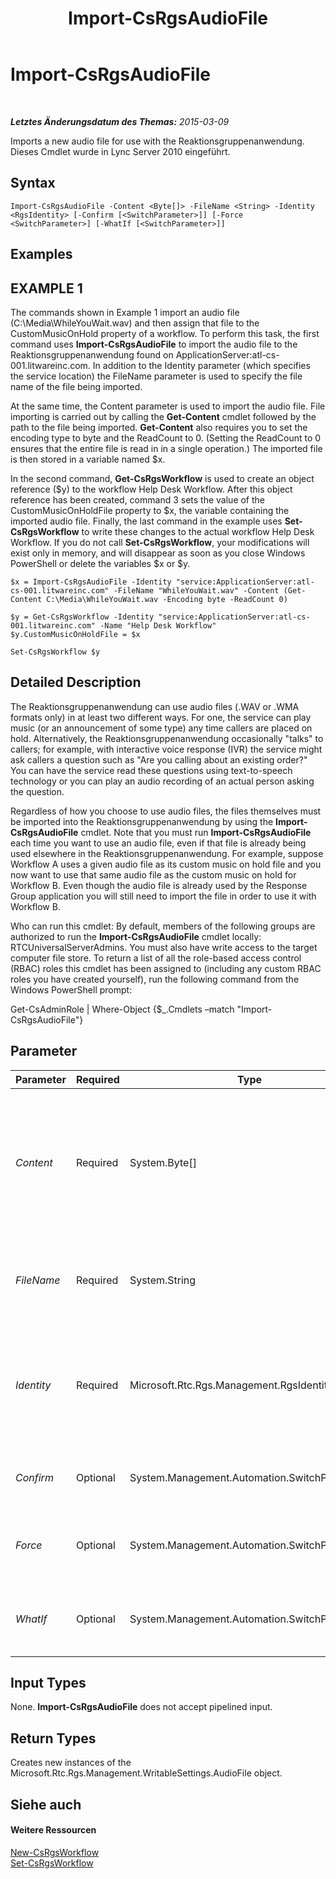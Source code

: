 ﻿---
title: Import-CsRgsAudioFile
TOCTitle: Import-CsRgsAudioFile
ms:assetid: ae9dfd76-9b3e-4c51-9692-39d1fe8e430b
ms:mtpsurl: https://technet.microsoft.com/de-de/library/Gg412830(v=OCS.15)
ms:contentKeyID: 49295088
ms.date: 05/19/2016
mtps_version: v=OCS.15
ms.translationtype: HT
---

# Import-CsRgsAudioFile

 

_**Letztes Änderungsdatum des Themas:** 2015-03-09_

Imports a new audio file for use with the Reaktionsgruppenanwendung. Dieses Cmdlet wurde in Lync Server 2010 eingeführt.

## Syntax

    Import-CsRgsAudioFile -Content <Byte[]> -FileName <String> -Identity <RgsIdentity> [-Confirm [<SwitchParameter>]] [-Force <SwitchParameter>] [-WhatIf [<SwitchParameter>]]

## Examples

## EXAMPLE 1

The commands shown in Example 1 import an audio file (C:\\Media\\WhileYouWait.wav) and then assign that file to the CustomMusicOnHold property of a workflow. To perform this task, the first command uses **Import-CsRgsAudioFile** to import the audio file to the Reaktionsgruppenanwendung found on ApplicationServer:atl-cs-001.litwareinc.com. In addition to the Identity parameter (which specifies the service location) the FileName parameter is used to specify the file name of the file being imported.

At the same time, the Content parameter is used to import the audio file. File importing is carried out by calling the **Get-Content** cmdlet followed by the path to the file being imported. **Get-Content** also requires you to set the encoding type to byte and the ReadCount to 0. (Setting the ReadCount to 0 ensures that the entire file is read in in a single operation.) The imported file is then stored in a variable named $x.

In the second command, **Get-CsRgsWorkflow** is used to create an object reference ($y) to the workflow Help Desk Workflow. After this object reference has been created, command 3 sets the value of the CustomMusicOnHoldFile property to $x, the variable containing the imported audio file. Finally, the last command in the example uses **Set-CsRgsWorkflow** to write these changes to the actual workflow Help Desk Workflow. If you do not call **Set-CsRgsWorkflow**, your modifications will exist only in memory, and will disappear as soon as you close Windows PowerShell or delete the variables $x or $y.

    $x = Import-CsRgsAudioFile -Identity "service:ApplicationServer:atl-cs-001.litwareinc.com" -FileName "WhileYouWait.wav" -Content (Get-Content C:\Media\WhileYouWait.wav -Encoding byte -ReadCount 0)
    
    $y = Get-CsRgsWorkflow -Identity "service:ApplicationServer:atl-cs-001.litwareinc.com" -Name "Help Desk Workflow"
    $y.CustomMusicOnHoldFile = $x
    
    Set-CsRgsWorkflow $y

## Detailed Description

The Reaktionsgruppenanwendung can use audio files (.WAV or .WMA formats only) in at least two different ways. For one, the service can play music (or an announcement of some type) any time callers are placed on hold. Alternatively, the Reaktionsgruppenanwendung occasionally "talks" to callers; for example, with interactive voice response (IVR) the service might ask callers a question such as "Are you calling about an existing order?" You can have the service read these questions using text-to-speech technology or you can play an audio recording of an actual person asking the question.

Regardless of how you choose to use audio files, the files themselves must be imported into the Reaktionsgruppenanwendung by using the **Import-CsRgsAudioFile** cmdlet. Note that you must run **Import-CsRgsAudioFile** each time you want to use an audio file, even if that file is already being used elsewhere in the Reaktionsgruppenanwendung. For example, suppose Workflow A uses a given audio file as its custom music on hold file and you now want to use that same audio file as the custom music on hold for Workflow B. Even though the audio file is already used by the Response Group application you will still need to import the file in order to use it with Workflow B.

Who can run this cmdlet: By default, members of the following groups are authorized to run the **Import-CsRgsAudioFile** cmdlet locally: RTCUniversalServerAdmins. You must also have write access to the target computer file store. To return a list of all the role-based access control (RBAC) roles this cmdlet has been assigned to (including any custom RBAC roles you have created yourself), run the following command from the Windows PowerShell prompt:

Get-CsAdminRole | Where-Object {$\_.Cmdlets –match "Import-CsRgsAudioFile"}

## Parameter


<table>
<colgroup>
<col style="width: 25%" />
<col style="width: 25%" />
<col style="width: 25%" />
<col style="width: 25%" />
</colgroup>
<thead>
<tr class="header">
<th>Parameter</th>
<th>Required</th>
<th>Type</th>
<th>Description</th>
</tr>
</thead>
<tbody>
<tr class="odd">
<td><p><em>Content</em></p></td>
<td><p>Required</p></td>
<td><p>System.Byte[]</p></td>
<td><p>Actual content of the audio file being imported. The Content property is populated by calling the <strong>Get-Content</strong> cmdlet. When calling <strong>Get-Content</strong>, set the Encoding parameter to byte and the ReadCount parameter to 0 (for details, see the Examples section in this topic).</p></td>
</tr>
<tr class="even">
<td><p><em>FileName</em></p></td>
<td><p>Required</p></td>
<td><p>System.String</p></td>
<td><p>File name for the audio file being imported. For example, the file name for the file C:\Media\Welcome.wav is this: Welcome.wav.</p></td>
</tr>
<tr class="odd">
<td><p><em>Identity</em></p></td>
<td><p>Required</p></td>
<td><p>Microsoft.Rtc.Rgs.Management.RgsIdentity</p></td>
<td><p>Identity of the service where the audio file is to be imported. (This must be the same service that hosts the Reaktionsgruppenanwendung.) For example: -Identity &quot;service:ApplicationServer:atl-cs-001.litwareinc.com&quot;.</p></td>
</tr>
<tr class="even">
<td><p><em>Confirm</em></p></td>
<td><p>Optional</p></td>
<td><p>System.Management.Automation.SwitchParameter</p></td>
<td><p>Fordert Sie vor der Ausführung des Befehls zum Bestätigen auf.</p></td>
</tr>
<tr class="odd">
<td><p><em>Force</em></p></td>
<td><p>Optional</p></td>
<td><p>System.Management.Automation.SwitchParameter</p></td>
<td><p>Suppresses the display of any non-fatal error message that might occur when running the command.</p></td>
</tr>
<tr class="even">
<td><p><em>WhatIf</em></p></td>
<td><p>Optional</p></td>
<td><p>System.Management.Automation.SwitchParameter</p></td>
<td><p>Beschreibt die Auswirkungen einer Ausführung des Befehls, ohne den Befehl tatsächlich auszuführen.</p></td>
</tr>
</tbody>
</table>


## Input Types

None. **Import-CsRgsAudioFile** does not accept pipelined input.

## Return Types

Creates new instances of the Microsoft.Rtc.Rgs.Management.WritableSettings.AudioFile object.

## Siehe auch

#### Weitere Ressourcen

[New-CsRgsWorkflow](new-csrgsworkflow.md)  
[Set-CsRgsWorkflow](set-csrgsworkflow.md)

